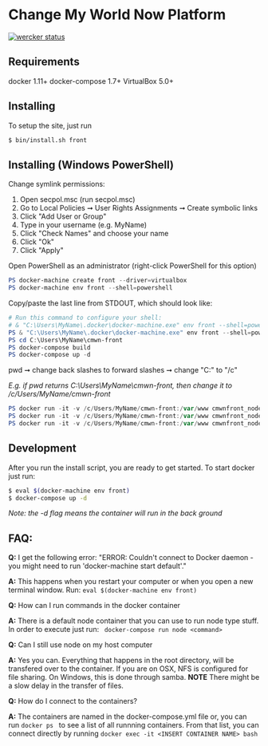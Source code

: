 Change My World Now Platform
============================

[![wercker status](https://app.wercker.com/status/89d783b307249e7b765a4d044ff24a0f/m "wercker status")](https://app.wercker.com/project/bykey/89d783b307249e7b765a4d044ff24a0f)


Requirements
------------

docker 1.11+
docker-compose 1.7+
VirtualBox 5.0+

Installing
----------

To setup the site, just run 

```bash
$ bin/install.sh front
```

Installing (Windows PowerShell)
---------------------------------------------

Change symlink permissions:

1. Open secpol.msc (run secpol.msc)
1. Go to Local Policies ➞ User Rights Assignments ➞ Create symbolic links
1. Click "Add User or Group"
1. Type in your username (e.g. MyName)
1. Click "Check Names" and choose your name
1. Click "Ok"
1. Click "Apply"

Open PowerShell as an administrator (right-click PowerShell for this option)

```powershell
PS docker-machine create front --driver=virtualbox
PS docker-machine env front --shell=powershell
```

Copy/paste the last line from STDOUT, which should look like:

```powershell
# Run this command to configure your shell:
# & "C:\Users\MyName\.docker\docker-machine.exe" env front --shell=powershell | Invoke-Expression
PS & "C:\Users\MyName\.docker\docker-machine.exe" env front --shell=powershell | Invoke-Expression
PS cd C:\Users\MyName\cmwn-front
PS docker-compose build
PS docker-compose up -d
```

pwd ➞ change back slashes to forward slashes ➞ change "C:" to "/c"

_E.g. if pwd returns C:\Users\MyName\cmwn-front, then change it to
/c/Users/MyName/cmwn-front_

```powershell
PS docker run -it -v /c/Users/MyName/cmwn-front:/var/www cmwnfront_node npm install
PS docker run -it -v /c/Users/MyName/cmwn-front:/var/www cmwnfront_node npm rebuild node-sass
PS docker run -it -v /c/Users/MyName/cmwn-front:/var/www cmwnfront_node gulp build
```

Development 
-----------

After you run the install script, you are ready to get started.  To start docker just run:

```bash
$ eval $(docker-machine env front)
$ docker-compose up -d
```

_Note: the -d flag means the container will run in the back ground_


FAQ:
---

__Q:__ I get the following error: "ERROR: Couldn't connect to Docker daemon - you might need to run 'docker-machine start default'."

__A:__ This happens when you restart your computer or when you open a new terminal window.  Run: ``eval $(docker-machine env front)``

__Q:__ How can I run commands in the docker container

__A:__ There is a default node container that you can use to run node type stuff.  In order to execute just run: `` docker-compose run node <command>``

__Q:__ Can I still use node on my host computer

__A:__ Yes you can.  Everything that happens in the root directory, will be transfered over to the container.  If you are on OSX, NFS
     is configured for file sharing.  On Windows, this is done through samba.  __NOTE__ There might be a slow delay in the transfer of files.

__Q:__ How do I connect to the containers?

__A:__ The containers are named in the docker-compose.yml file or, you can run ```docker ps ``` to see a list of all runnning containers.
    From that list, you can connect directly by running ```docker exec -it <INSERT CONTAINER NAME> bash ```
